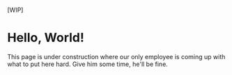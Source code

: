 [WIP]
# Hello, World!
This page is under construction where our only employee is coming up with what to put here hard. Give him some time, he'll be fine.
